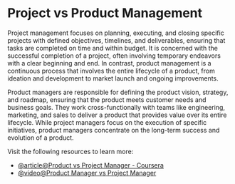 # Project vs Product Management

Project management focuses on planning, executing, and closing specific projects with defined objectives, timelines, and deliverables, ensuring that tasks are completed on time and within budget. It is concerned with the successful completion of a project, often involving temporary endeavors with a clear beginning and end. In contrast, product management is a continuous process that involves the entire lifecycle of a product, from ideation and development to market launch and ongoing improvements.

Product managers are responsible for defining the product vision, strategy, and roadmap, ensuring that the product meets customer needs and business goals. They work cross-functionally with teams like engineering, marketing, and sales to deliver a product that provides value over its entire lifecycle. While project managers focus on the execution of specific initiatives, product managers concentrate on the long-term success and evolution of a product.

Visit the following resources to learn more:

- [@article@Product vs Project Manager - Coursera](https://www.coursera.org/gb/articles/product-manager-vs-project-manager)
- [@video@Product Manager vs Project Manager](https://www.youtube.com/watch?v=nPR6HsUO_XY)
